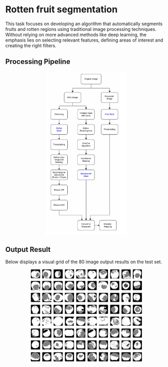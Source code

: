 # Rotten fruit segmentation

This task focuses on developing an algorithm that automatically segments fruits and rotten regions using traditional image processing techniques. Without relying on more advanced methods like deep learning, the emphasis lies on selecting relevant features, defining areas of interest and creating the right filters. 

## Processing Pipeline
<div align='center'>
<img src='./assets/pipeline.png' width='250px'>
</div>

## Output Result
Below displays a visual grid of the 80 image output results on the test set. 
<div align='center'>
<img src='./assets/output.png' width='350px'>
</div>